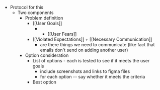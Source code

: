 - Protocol for this
    - Two components
        - Problem definition
            - [[User Goals]]
                - + [[User Fears]]
            - [[Violated Expectations]] + [[Necessary Communication]]
                - are there things we need to communicate (like fact that emails don't send on adding another user)
        - Option consideration
            - List of options - each is tested to see if it meets the user goals
                - include screenshots and links to figma files
                - for each option -- say whether it meets the criteria
            - Best option
